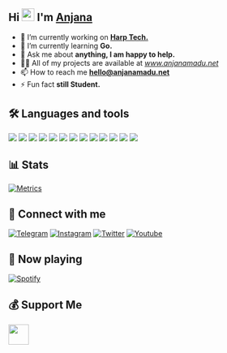 ## Hi <img src="https://raw.githubusercontent.com/MartinHeinz/MartinHeinz/master/wave.gif" width="25px"> I'm [Anjana](https://github.com/AnjanaMadu)
   
- 🔭 I’m currently working on [**Harp Tech.**](github.com/harptechorg)
- 🌱 I’m currently learning **Go.**
- 💬 Ask me about **anything, I am happy to help.**
- 👨‍💻 All of my projects are available at *www.anjanamadu.net*
- 📫 How to reach me **hello@anjanamadu.net**
- ⚡ Fun fact **still Student.**

## 🛠️ Languages and tools
<a href="https://www.arduino.cc" target="_blank"><img src="https://img.icons8.com/fluency/48/000000/arduino.png"/></a>
<a href="https://aws.amazon.com" target="_blank"><img src="https://img.icons8.com/color/48/000000/amazon-web-services.png"/></a>
<a href="https://azure.microsoft.com/" target="_blank"><img src="https://img.icons8.com/fluency/48/000000/azure-1.png"/></a>
<a href="https://www.gnu.org/software/bash" target="_blank"><img src="https://img.icons8.com/plasticine/48/000000/bash.png"/></a>
<a href="https://www.docker.com" target="_blank"><img src="https://img.icons8.com/fluency/50/000000/docker.png"/></a>
<a href="https://cloud.google.com" target="_blank"><img src="https://img.icons8.com/fluency/48/000000/google-cloud.png"/></a>
<a href="https://heroku.com" target="_blank"><img src="https://img.icons8.com/color/48/000000/heroku.png"/></a>
<a href="https://www.w3.org/html" target="_blank"><img src="https://img.icons8.com/color/48/000000/html-5--v1.png"/></a>
<a href="https://www.linux.org" target="_blank"><img src="https://img.icons8.com/color/48/000000/linux--v1.png"/></a>
<a href="https://www.mongodb.com" target="_blank"><img src="https://img.icons8.com/color/48/000000/mongodb.png"/></a>
<a href="https://www.postgresql.org" target="_blank"><img src="https://img.icons8.com/color/48/000000/postgreesql.png"/></a>
<a href="https://www.python.org" target="_blank"><img src="https://img.icons8.com/color/48/000000/python--v1.png"/></a>
<a href="https://redis.io" target="_blank"><img src="https://img.icons8.com/color/48/000000/redis.png"/></a>

## 📊 Stats
<a href="https://github.com/AnjanaMadu"><img src="https://github.com/AnjanaMadu/AnjanaMadu/raw/main/github-metrics.svg" alt="Metrics"></a>

## 🔗 Connect with me
<a href="https://telegram.me/Anjana_Ma" target="_blank"><img src="https://img.icons8.com/fluency/48/000000/telegram-app.png" alt="Telegram"></a>
<a href="https://www.instagram.com/anjana.madu" target="_blank"><img src="https://img.icons8.com/fluency/48/000000/instagram-new.png" alt="Instagram"></a>
<a href="https://www.twitter.com/Anjana__Madu" target="_blank"><img src="https://img.icons8.com/fluency/48/000000/twitter.png" alt="Twitter"></a>
<a href="https://youtube.com/c/AnjanaMaduu" target="_blank"><img src="https://img.icons8.com/fluency/48/000000/youtube-play.png" alt="Youtube"></a>

## 🎵 Now playing
<a href="https://spotify.com/" target="_blank"><img src="https://novatorem.vercel.app/api/spotify" alt="Spotify"></a>

## 💰 Support Me
<a href="https://ko-fi.com/anjanamadu" target="_blank"><img height="40" src="https://az743702.vo.msecnd.net/cdn/kofi3.png"/></a>
